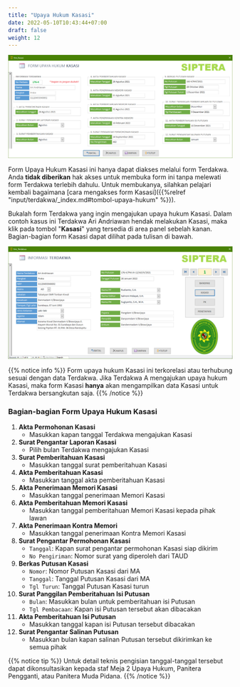 ```yaml
---
title: "Upaya Hukum Kasasi"
date: 2022-05-10T10:43:44+07:00
draft: false
weight: 12
---
```


![Form Upaya Hukum Kasasi](images/form-kasasi.png)

Form Upaya Hukum Kasasi ini hanya dapat diakses melalui form Terdakwa. Anda **tidak diberikan** hak akses untuk membuka form ini tanpa melewati form Terdakwa terlebih dahulu. Untuk membukanya, silahkan pelajari kembali bagaimana [cara mengakses form Kasasi]({{%relref "input/terdakwa/_index.md#tombol-upaya-hukum" %}}).

Bukalah form Terdakwa yang ingin mengajukan upaya hukum Kasasi. Dalam contoh kasus ini Terdakwa Ari Andriawan hendak melakukan Kasasi, maka klik pada tombol "**Kasasi**" yang tersedia di area panel sebelah kanan. Bagian-bagian form Kasasi dapat dilihat pada tulisan di bawah.

![Contoh Terdakwa mengajukan Kasasi](images/terdakwa-kasasi.png)

{{% notice info %}}
Form upaya hukum Kasasi ini terkorelasi atau terhubung sesuai dengan data Terdakwa. Jika Terdakwa A mengajukan upaya hukum Kasasi, maka form Kasasi **hanya** akan mengampilkan data Kasasi untuk Terdakwa bersangkutan saja.
{{% /notice %}}

### Bagian-bagian Form Upaya Hukum Kasasi

1. **Akta Permohonan Kasasi**
    - Masukkan kapan tanggal Terdakwa mengajukan Kasasi
2. **Surat Pengantar Laporan Kasasi**
    - Pilih bulan Terdakwa mengajukan Kasasi
3. **Surat Pemberitahuan Kasasi**
    - Masukkan tanggal surat pemberitahuan Kasasi
4. **Akta Pemberitahuan Kasasi**
    - Masukkan tanggal akta pemberitahuan Kasasi
5. **Akta Penerimaan Memori Kasasi**
    - Masukkan tanggal penerimaan Memori Kasasi
6. **Akta Pemberitahuan Memori Kasasi**
    - Masukkan tanggal pemberitahuan Memori Kasasi kepada pihak lawan
7. **Akta Penerimaan Kontra Memori**
    - Masukkan tanggal penerimaan Kontra Memori Kasasi
8. **Surat Pengantar Permohonan Kasasi**
    - `Tanggal`: Kapan surat pengantar permohonan Kasasi siap dikirim
    - `No Pengiriman`: Nomor surat yang diperoleh dari TAUD
9. **Berkas Putusan Kasasi**
    - `Nomor`: Nomor Putusan Kasasi dari MA
    - `Tanggal`: Tanggal Putusan Kasasi dari MA
    - `Tgl Turun`: Tanggal Putusan Kasasi turun
10. **Surat Panggilan Pemberitahuan Isi Putusan**
    - `Bulan`: Masukkan bulan untuk pemberitahuan isi Putusan
    - `Tgl Pembacaan`: Kapan isi Putusan tersebut akan dibacakan
11. **Akta Pemberitahuan Isi Putusan**
    - Masukkan tanggal kapan isi Putusan tersebut dibacakan
12. **Surat Pengantar Salinan Putusan**
    - Masukkan bulan kapan salinan Putusan tersebut dikirimkan ke semua pihak

{{% notice tip %}}
Untuk detail teknis pengisian tanggal-tanggal tersebut dapat dikonsultasikan kepada staf Meja 2 Upaya Hukum, Panitera Pengganti, atau Panitera Muda Pidana.
{{% /notice %}}
